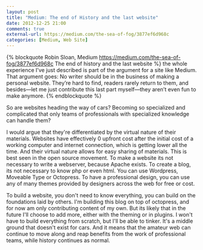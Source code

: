 ```yaml
---
layout: post
title: "Medium: The end of History and the last website"
date: 2012-12-25 21:00
comments: true
external-url: https://medium.com/the-sea-of-fog/3877ef6d968c
categories: [Medium, Web Site]
---
```

{% blockquote Robin Sloan, Medium https://medium.com/the-sea-of-fog/3877ef6d968c The end of history and the last website %}
the whole experience I’ve just described is part of the argument for a site like Medium. That argument goes: No writer should be in the business of making a personal website. They’re hard to find, readers rarely return to them, and besides—let me just contribute this last part myself—they aren’t even fun to make anymore.
{% endblockquote %}

So are websites heading the way of cars?  Becoming so specialized and complicated that only teams of  professionals with specialized knowledge can handle them?     

I would argue that they're differentiated by the virtual nature of their materials.  Websites have effectively 0 upfront cost after the initial cost of a working computer and internet connection, which is getting lower all the time.  And their virtual nature allows for easy sharing of materials.  This is best seen in the open source movement.  To make a website its not necessary to write a webserver, because Apache exists.  To create a blog, its not necessary to know php or even html.  You can use Wordpress, Moveable Type or Octopress.  To have a professional design, you can use any of many themes provided by designers across the web for free or cost.   

To build a website, you don't need to know everything, you can build on the foundations laid by others.  I'm building this blog on top of octopress, and for now am only contributing content of my own.  But its likely that in the future I'll choose to add more, either with the theming or in plugins.  I won't have to build everything from scratch, but I'll be able to tinker.  It's a middle ground that doesn't exist for cars.  And it means that the amateur web can continue to move along and reap benefits from the work of professional teams, while history continues as normal.   